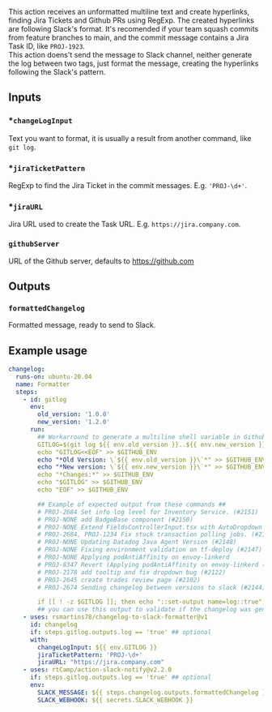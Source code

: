 This action receives an unformatted multiline text and create hyperlinks, finding Jira Tickets and Github PRs using RegExp. The created hyperlinks are following Slack's format. It's recomended if your team squash commits from feature branches to main, and the commit message contains a Jira Task ID, like `PROJ-1923`.  
This action doens't send the message to Slack channel, neither generate the log between two tags, just format the message, creating the hyperlinks following the Slack's pattern.

## Inputs

### \*`changeLogInput`

Text you want to format, it is usually a result from another command, like `git log`.

### \*`jiraTicketPattern`

RegExp to find the Jira Ticket in the commit messages. E.g. `'PROJ-\d+'`.

### \*`jiraURL`

Jira URL used to create the Task URL. E.g. `https://jira.company.com`.

### `githubServer`

URL of the Github server, defaults to https://github.com

## Outputs

### `formattedChangelog`

Formatted message, ready to send to Slack.

## Example usage

```yaml
changelog:
  runs-on: ubuntu-20.04
  name: Formatter
  steps:
    - id: gitlog
      env:
        old_version: '1.0.0'
        new_version: '1.2.0'
      run:
        ## Workarround to generate a multiline shell variable in Github Actions
        GITLOG=$(git log ${{ env.old_version }}..${{ env.new_version }} --oneline | cut -f 2- -d ' ')
        echo "GITLOG<<EOF" >> $GITHUB_ENV
        echo "*Old Version: \`${{ env.old_version }}\`*" >> $GITHUB_ENV
        echo "*New version: \`${{ env.new_version }}\`*" >> $GITHUB_ENV
        echo "*Changes:*" >> $GITHUB_ENV
        echo "$GITLOG" >> $GITHUB_ENV
        echo "EOF" >> $GITHUB_ENV

        ## Example of expected output from these commands ##
        # PROJ-2684 Set info log level for Inventory Service. (#2151)
        # PROJ-NONE add BadgeBase component (#2150)
        # PROJ-NONE Extend FieldsControllerInput.tsx with AutoDropdown (#2134)
        # PROJ-2684, PROJ-1234 Fix stuck transaction polling jobs. (#2143)
        # PROJ-NONE Updating Datadog Java Agent Version (#2148)
        # PROJ-NONE Fixing environment validation on tf-deploy (#2147)
        # PROJ-NONE Applying podAntiAffinity on envoy-linkerd
        # PROJ-8347 Revert (Applying podAntiAffinity on envoy-linkerd (#1445)) (#2145)
        # PROJ-2178 add tooltip and fix dropdown bug (#2122)
        # PROJ-2645 create trades review page (#2102)
        # PROJ-2674 Sending changelog between versions to slack (#2144)

        if [[ ! -z $GITLOG ]]; then echo "::set-output name=log::true"; fi
        ## you can use this output to validate if the changelog was generated before following with the workflow
    - uses: rsmartins78/changelog-to-slack-formatter@v1
      id: changelog
      if: steps.gitlog.outputs.log == 'true' ## optional
      with:
        changeLogInput: ${{ env.GITLOG }}
        jiraTicketPattern: 'PROJ-\d+'
        jiraURL: "https://jira.company.com"
    - uses: rtCamp/action-slack-notify@v2.2.0
      if: steps.gitlog.outputs.log == 'true' ## optional
      env:
        SLACK_MESSAGE: ${{ steps.changelog.outputs.formattedChangelog }}
        SLACK_WEBHOOK: ${{ secrets.SLACK_WEBHOOK }}
```
